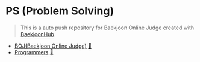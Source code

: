 # PS (Problem Solving)
> This is a auto push repository for Baekjoon Online Judge created with [BaekjoonHub](https://github.com/BaekjoonHub/BaekjoonHub).

* [BOJ(Baekjoon Online Judge)](/백준) [🔗](https://www.acmicpc.net/)
* [Programmers](/프로그래머스) [🔗](https://school.programmers.co.kr/)

